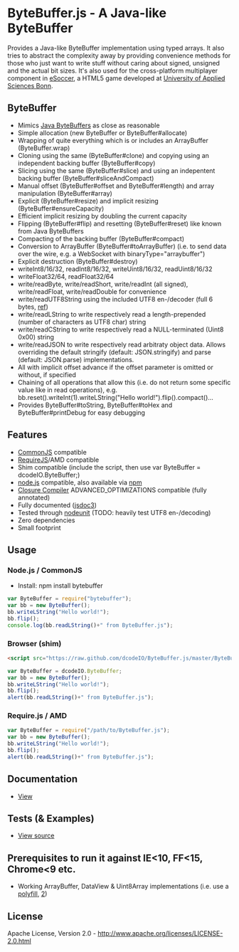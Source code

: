 ByteBuffer.js - A Java-like ByteBuffer
======================================
Provides a Java-like ByteBuffer implementation using typed arrays. It also tries to abstract the complexity away by
providing convenience methods for those who just want to write stuff without caring about signed, unsigned and the
actual bit sizes. It's also used for the cross-platform multiplayer component in [eSoccer](http://www.esoccer.me),
a HTML5 game developed at [University of Applied Sciences Bonn](http://www.h-brs.de).

ByteBuffer
----------
* Mimics [Java ByteBuffers](http://docs.oracle.com/javase/1.5.0/docs/api/java/nio/ByteBuffer.html) as close as reasonable
* Simple allocation (new ByteBuffer or ByteBuffer#allocate)
* Wrapping of quite everything which is or includes an ArrayBuffer (ByteBuffer.wrap)
* Cloning using the same (ByteBuffer#clone) and copying using an independent backing buffer (ByteBuffer#copy)
* Slicing using the same (ByteBuffer#slice) and using an indepentent backing buffer (ByteBuffer#sliceAndCompact)
* Manual offset (ByteBuffer#offset and ByteBuffer#length) and array manipulation (ByteBuffer#array)
* Explicit (ByteBuffer#resize) and implicit resizing (ByteBuffer#ensureCapacity)
* Efficient implicit resizing by doubling the current capacity
* Flipping (ByteBuffer#flip) and resetting (ByteBuffer#reset) like known from Java ByteBuffers
* Compacting of the backing buffer (ByteBuffer#compact)
* Conversion to ArrayBuffer (ByteBuffer#toArrayBuffer) (i.e. to send data over the wire, e.g. a WebSocket with
  binaryType="arraybuffer")
* Explicit destruction (ByteBuffer#destroy)
* writeInt8/16/32, readInt8/16/32, writeUint8/16/32, readUint8/16/32
* writeFloat32/64, readFloat32/64
* write/readByte, write/readShort, write/readInt (all signed), write/readFloat, write/readDouble for convenience
* write/readUTF8String using the included UTF8 en-/decoder (full 6 bytes, [ref](http://en.wikipedia.org/wiki/UTF-8#Description))
* write/readLString to write respectively read a length-prepended (number of characters as UTF8 char) string
* write/readCString to write respectively read a NULL-terminated (Uint8 0x00) string
* write/readJSON to write respectively read arbitraty object data. Allows overriding the default stringify
  (default: JSON.stringify) and parse (default: JSON.parse) implementations.
* All with implicit offset advance if the offset parameter is omitted or without, if specified
* Chaining of all operations that allow this (i.e. do not return some specific value like in read operations), e.g.
  bb.reset().writeInt(1).writeLString("Hello world!").flip().compact()...
* Provides ByteBuffer#toString, ByteBuffer#toHex and ByteBuffer#printDebug for easy debugging
  
Features
--------
* [CommonJS](http://www.commonjs.org/) compatible
* [RequireJS](http://requirejs.org/)/AMD compatible
* Shim compatible (include the script, then use var ByteBuffer = dcodeIO.ByteBuffer;)
* [node.js](http://nodejs.org) compatible, also available via [npm](https://npmjs.org/package/bytebuffer)
* [Closure Compiler](https://developers.google.com/closure/compiler/) ADVANCED_OPTIMIZATIONS compatible (fully annotated)
* Fully documented ([jsdoc3](https://github.com/jsdoc3/jsdoc))
* Tested through [nodeunit](https://github.com/caolan/nodeunit) (TODO: heavily test UTF8 en-/decoding)
* Zero dependencies
* Small footprint

Usage
-----
### Node.js / CommonJS ###
* Install: npm install bytebuffer

```javascript
var ByteBuffer = require("bytebuffer");
var bb = new ByteBuffer();
bb.writeLString("Hello world!");
bb.flip();
console.log(bb.readLString()+" from ByteBuffer.js");
```

### Browser (shim) ###

```html
<script src="https://raw.github.com/dcodeIO/ByteBuffer.js/master/ByteBuffer.min.js"></script>
```

```javascript
var ByteBuffer = dcodeIO.ByteBuffer;
var bb = new ByteBuffer();
bb.writeLString("Hello world!");
bb.flip();
alert(bb.readLString()+" from ByteBuffer.js");
```

### Require.js / AMD ###

```javascript
var ByteBuffer = require("/path/to/ByteBuffer.js");
var bb = new ByteBuffer();
bb.writeLString("Hello world!");
bb.flip();
alert(bb.readLString()+" from ByteBuffer.js");
```

Documentation
-------------
* [View](http://htmlpreview.github.com/?http://github.com/dcodeIO/ByteBuffer.js/master/docs/dcodeIO.ByteBuffer.html)

Tests (& Examples)
------------------
* [View source](https://github.com/dcodeIO/ByteBuffer.js/blob/master/tests/suite.js)

Prerequisites to run it against IE<10, FF<15, Chrome<9 etc.
-----------------------------------------------------------
* Working ArrayBuffer, DataView & Uint8Array implementations (i.e. use a [polyfill](http://www.calormen.com/polyfill/#typedarray), [2](https://github.com/davidflanagan/DataView.js))

License
-------
Apache License, Version 2.0 - http://www.apache.org/licenses/LICENSE-2.0.html